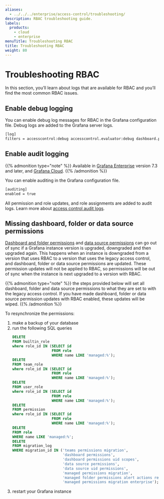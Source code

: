 ```yaml
---
aliases:
  - ../../../enterprise/access-control/troubleshooting/
description: RBAC troubleshooting guide.
labels:
  products:
    - cloud
    - enterprise
menuTitle: Troubleshooting RBAC
title: Troubleshooting RBAC
weight: 80
---
```


# Troubleshooting RBAC

In this section, you’ll learn about logs that are available for RBAC and you’ll find the most common RBAC issues.

## Enable debug logging

You can enable debug log messages for RBAC in the Grafana configuration file. Debug logs are added to the Grafana server logs.

```bash
[log]
filters = accesscontrol:debug accesscontrol.evaluator:debug dashboard.permissions:debug
```

## Enable audit logging

{{% admonition type="note" %}}
Available in [Grafana Enterprise](../../../../introduction/grafana-enterprise/) version 7.3 and later, and [Grafana Cloud](/docs/grafana-cloud).
{{% /admonition %}}

You can enable auditing in the Grafana configuration file.

```bash
[auditing]
enabled = true
```

All permission and role updates, and role assignments are added to audit logs.
Learn more about [access control audit logs](../../../../setup-grafana/configure-security/audit-grafana/#access-control).

## Missing dashboard, folder or data source permissions

[Dashboard and folder permissions](../../#dashboard-permissions) and [data source permissions](../../#data-source-permissions) can go out of sync if a Grafana instance version is upgraded, downgraded and then upgraded again.
This happens when an instance is downgraded from a version that uses RBAC to a version that uses the legacy access control, and dashboard, folder or data source permissions are updated.
These permission updates will not be applied to RBAC, so permissions will be out of sync when the instance is next upgraded to a version with RBAC.

{{% admonition type="note" %}}
the steps provided below will set all dashboard, folder and data source permissions to what they are set to with the legacy access control.
If you have made dashboard, folder or data source permission updates with RBAC enabled, these updates will be wiped.
{{% /admonition %}}

To resynchronize the permissions:

1. make a backup of your database
1. run the following SQL queries
   ```sql
   DELETE
   FROM builtin_role
   where role_id IN (SELECT id
                     FROM role
                     WHERE name LIKE 'managed:%');
   DELETE
   FROM team_role
   where role_id IN (SELECT id
                     FROM role
                     WHERE name LIKE 'managed:%');
   DELETE
   FROM user_role
   where role_id IN (SELECT id
                     FROM role
                     WHERE name LIKE 'managed:%');
   DELETE
   FROM permission
   where role_id IN (SELECT id
                     FROM role
                     WHERE name LIKE 'managed:%');
   DELETE
   FROM role
   WHERE name LIKE 'managed:%';
   DELETE
   FROM migration_log
   WHERE migration_id IN ('teams permissions migration',
                          'dashboard permissions',
                          'dashboard permissions uid scopes',
                          'data source permissions',
                          'data source uid permissions',
                          'managed permissions migration',
                          'managed folder permissions alert actions repeated migration',
                          'managed permissions migration enterprise');
   ```
1. restart your Grafana instance

